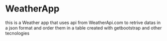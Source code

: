 # WeatherApp

this is a Weather app that uses api from WeatherApi.com to retrive datas in a json format and order them in a table created with getbootstrap and other tecnologies
